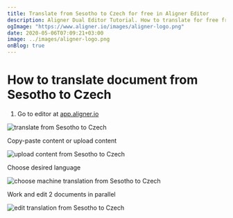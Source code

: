 ```yaml
---
title: Translate from Sesotho to Czech for free in Aligner Editor
description: Aligner Dual Editor Tutorial. How to translate for free from Sesotho to Czech. Aligner is multilingual document management platform. 
ogImage: "https://www.aligner.io/images/aligner-logo.png"
date: 2020-05-06T07:09:21+03:00
image: ../images/aligner-logo.png
onBlog: true
---
```


# How to translate document from Sesotho to Czech

1. Go to editor at [app.aligner.io](https://app.aligner.io "Aligner App web page")

![translate from Sesotho to Czech](../aligner-blank-editor.png "translate from Sesotho to Czech")

Copy-paste content or upload content

![upload content from Sesotho to Czech](../aligner-uploaded-document.png "upload content from Sesotho to Czech")

Choose desired language

![choose machine translation from Sesotho to Czech](../aligner-language-dropdown.png "choose machine translation from Sesotho to Czech")

Work and edit 2 documents in parallel

![edit translation from Sesotho to Czech](../aligner-double-sitded-editor.png "edit translation from Sesotho to Czech")

